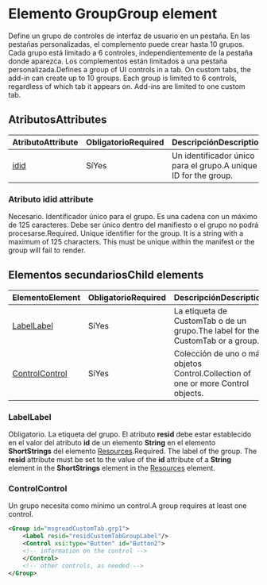 # <a name="group-element"></a><span data-ttu-id="47ae8-101">Elemento Group</span><span class="sxs-lookup"><span data-stu-id="47ae8-101">Group element</span></span>

<span data-ttu-id="47ae8-p101">Define un grupo de controles de interfaz de usuario en un pestaña.  En las pestañas personalizadas, el complemento puede crear hasta 10 grupos. Cada grupo está limitado a 6 controles, independientemente de la pestaña donde aparezca. Los complementos están limitados a una pestaña personalizada.</span><span class="sxs-lookup"><span data-stu-id="47ae8-p101">Defines a group of UI controls in a tab.  On custom tabs, the add-in can create up to 10 groups. Each group is limited to 6 controls, regardless of which tab it appears on. Add-ins are limited to one custom tab.</span></span>

## <a name="attributes"></a><span data-ttu-id="47ae8-105">Atributos</span><span class="sxs-lookup"><span data-stu-id="47ae8-105">Attributes</span></span>

|  <span data-ttu-id="47ae8-106">Atributo</span><span class="sxs-lookup"><span data-stu-id="47ae8-106">Attribute</span></span>  |  <span data-ttu-id="47ae8-107">Obligatorio</span><span class="sxs-lookup"><span data-stu-id="47ae8-107">Required</span></span>  |  <span data-ttu-id="47ae8-108">Descripción</span><span class="sxs-lookup"><span data-stu-id="47ae8-108">Description</span></span>  |
|:-----|:-----|:-----|
|  [<span data-ttu-id="47ae8-109">id</span><span class="sxs-lookup"><span data-stu-id="47ae8-109">id</span></span>](#id-attribute)  |  <span data-ttu-id="47ae8-110">Sí</span><span class="sxs-lookup"><span data-stu-id="47ae8-110">Yes</span></span>  | <span data-ttu-id="47ae8-111">Un identificador único para el grupo.</span><span class="sxs-lookup"><span data-stu-id="47ae8-111">A unique ID for the group.</span></span>|

### <a name="id-attribute"></a><span data-ttu-id="47ae8-112">Atributo id</span><span class="sxs-lookup"><span data-stu-id="47ae8-112">id attribute</span></span>

<span data-ttu-id="47ae8-p102">Necesario. Identificador único para el grupo. Es una cadena con un máximo de 125 caracteres. Debe ser único dentro del manifiesto o el grupo no podrá procesarse.</span><span class="sxs-lookup"><span data-stu-id="47ae8-p102">Required. Unique identifier for the group. It is a string with a maximum of 125 characters. This must be unique within the manifest or the group will fail to render.</span></span>

## <a name="child-elements"></a><span data-ttu-id="47ae8-117">Elementos secundarios</span><span class="sxs-lookup"><span data-stu-id="47ae8-117">Child elements</span></span>
|  <span data-ttu-id="47ae8-118">Elemento</span><span class="sxs-lookup"><span data-stu-id="47ae8-118">Element</span></span> |  <span data-ttu-id="47ae8-119">Obligatorio</span><span class="sxs-lookup"><span data-stu-id="47ae8-119">Required</span></span>  |  <span data-ttu-id="47ae8-120">Descripción</span><span class="sxs-lookup"><span data-stu-id="47ae8-120">Description</span></span>  |
|:-----|:-----|:-----|
|  [<span data-ttu-id="47ae8-121">Label</span><span class="sxs-lookup"><span data-stu-id="47ae8-121">Label</span></span>](#label)      | <span data-ttu-id="47ae8-122">Sí</span><span class="sxs-lookup"><span data-stu-id="47ae8-122">Yes</span></span> |  <span data-ttu-id="47ae8-123">La etiqueta de CustomTab o de un grupo.</span><span class="sxs-lookup"><span data-stu-id="47ae8-123">The label for the CustomTab or a group.</span></span>  |
|  [<span data-ttu-id="47ae8-124">Control</span><span class="sxs-lookup"><span data-stu-id="47ae8-124">Control</span></span>](#control)    | <span data-ttu-id="47ae8-125">Sí</span><span class="sxs-lookup"><span data-stu-id="47ae8-125">Yes</span></span> |  <span data-ttu-id="47ae8-126">Colección de uno o más objetos Control.</span><span class="sxs-lookup"><span data-stu-id="47ae8-126">Collection of one or more Control objects.</span></span>  |

### <a name="label"></a><span data-ttu-id="47ae8-127">Label</span><span class="sxs-lookup"><span data-stu-id="47ae8-127">Label</span></span> 

<span data-ttu-id="47ae8-p103">Obligatorio. La etiqueta del grupo. El atributo  **resid** debe estar establecido en el valor del atributo **id** de un elemento **String** en el elemento **ShortStrings** del elemento [Resources](resources.md).</span><span class="sxs-lookup"><span data-stu-id="47ae8-p103">Required. The label of the group. The  **resid** attribute must be set to the value of the **id** attribute of a **String** element in the **ShortStrings** element in the [Resources](resources.md) element.</span></span>

### <a name="control"></a><span data-ttu-id="47ae8-131">Control</span><span class="sxs-lookup"><span data-stu-id="47ae8-131">Control</span></span>
<span data-ttu-id="47ae8-132">Un grupo necesita como mínimo un control.</span><span class="sxs-lookup"><span data-stu-id="47ae8-132">A group requires at least one control.</span></span>

```xml
<Group id="msgreadCustomTab.grp1">
    <Label resid="residCustomTabGroupLabel"/>
    <Control xsi:type="Button" id="Button2">
    <!-- information on the control -->
    </Control>
    <!-- other controls, as needed -->
</Group>
```